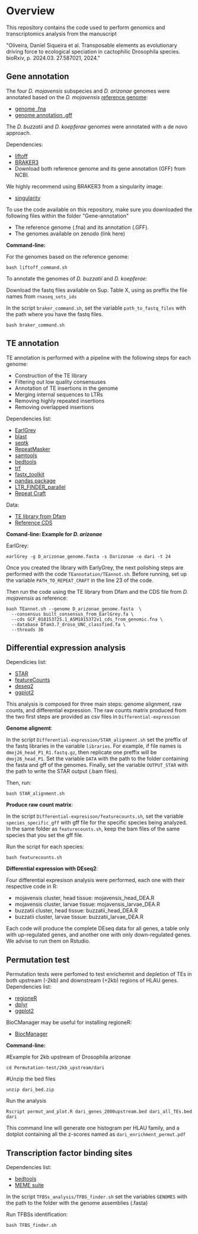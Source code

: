 # Overview
This repository contains the code used to perform genomics and transcriptomics analysis from the manuscript 

"Oliveira, Daniel Siqueira et al. Transposable elements as evolutionary driving force to ecological speciation in cactophilic Drosophila species. bioRxiv, p. 2024.03. 27.587021, 2024."

## Gene annotation

The four *D. mojavensis* subspecies and *D. arizonae* genomes were annotated based on the *D. mojavensis* [reference genome](https://www.ncbi.nlm.nih.gov/datasets/genome/GCF_018153725.1/):
  - [genome .fna](https://ftp.ncbi.nlm.nih.gov/genomes/all/GCF/018/153/725/GCF_018153725.1_ASM1815372v1/GCF_018153725.1_ASM1815372v1_genomic.fna.gz)
  - [genome annotation .gff](https://ftp.ncbi.nlm.nih.gov/genomes/all/GCF/018/153/725/GCF_018153725.1_ASM1815372v1/GCF_018153725.1_ASM1815372v1_genomic.gff.gz)
  
The *D. buzzatii* and *D. koepferae* genomes were annotated with a de novo approach.

Dependencies:
  - [liftoff](https://github.com/agshumate/Liftoff)
  - [BRAKER3](https://github.com/Gaius-Augustus/BRAKER)
  - Download both reference genome and its gene annotation (GFF) from NCBI.

We highly recommend using BRAKER3 from a singularity image:
  - [singularity](https://docs.sylabs.io/guides/3.0/user-guide/installation.html)


To use the code available on this repository, make sure you downloaded the following files within the folder "Gene-annotation"
  - The reference genome (.fna) and its annotation (.GFF).
  - The genomes available on zenodo (link here)

**Command-line:**

For the genomes based on the reference genome:

```
bash liftoff_command.sh
```

To annotate the genomes of *D. buzzatii* and *D. koepferae*:

Download the fastq files available on Sup. Table X, using as preffix the file names from `rnaseq_sets_ids`

In the script `braker_command.sh`, set the variable `path_to_fastq_files` with the path where you have the fastq files.

```
bash braker_command.sh
```

## TE annotation

TE annotation is performed with a pipeline with the following steps for each genome:
  - Construction of the TE library
  - Filtering out low quality consensuses
  - Annotation of TE insertions in the genome
  - Merging internal sequences to LTRs
  - Removing highly repeated insertions 
  - Removing overlapped insertions

Dependencies list:
  - [EarlGrey](https://github.com/TobyBaril/EarlGrey/releases/tag/v2.2)
  - [blast](https://ftp.ncbi.nlm.nih.gov/blast/executables/blast+/LATEST/)
  - [seqtk](https://github.com/lh3/seqtk)
  - [RepeatMasker](https://www.repeatmasker.org/RepeatMasker/)
  - [samtools](http://www.htslib.org/download/)
  - [bedtools](https://bedtools.readthedocs.io/en/latest/content/installation.html)
  - [trf](https://tandem.bu.edu/trf/trf.html)
  - [fastx_toolkit](https://github.com/agordon/fastx_toolkit/tree/master)
  - [pandas package](https://pandas.pydata.org/docs/getting_started/install.html)
  - [LTR_FINDER_parallel](https://github.com/oushujun/LTR_FINDER_parallel)
  - [Repeat Craft](https://github.com/niccw/repeatcraftp)

Data:
  - [TE library from Dfam](https://zenodo.org/api/records/13117512/draft/files/Dfam3.7_droso_49kclassified.fa.zip/content)
  - [Reference CDS](https://ftp.ncbi.nlm.nih.gov/genomes/all/GCF/018/153/725/GCF_018153725.1_ASM1815372v1/GCF_018153725.1_ASM1815372v1_cds_from_genomic.fna.gz)

**Comand-line: Example for *D. arizonae***

EarlGrey:

```
earlGrey -g D_arizonae_genome.fasta -s Darizonae -o dari -t 24
```

Once you created the library with EarlyGrey, the next polishing steps are performed with the code `TEannotation/TEannot.sh`. Before running, set up the variable `PATH_TO_REPEAT_CRAFT` in the line 23 of the code.

Then run the code using the TE library from Dfam and the CDS file from *D. mojavensis* as reference:



```
bash TEannot.sh --genome D_arizonae_genome.fasta  \
  --consensus built_consensus_from_EarlGrey.fa \
  --cds GCF_018153725.1_ASM1815372v1_cds_from_genomic.fna \
  --database Dfam3.7_droso_UNC_classfied.fa \
  --threads 30
```





## Differential expression analysis

Dependicies list:
  - [STAR](https://github.com/alexdobin/STAR)
  - [featureCounts](https://subread.sourceforge.net/featureCounts.html)
  - [deseq2](https://bioconductor.org/packages/release/bioc/html/DESeq2.html)
  - [ggplot2](https://ggplot2.tidyverse.org)

This analysis is composed for three main steps: genome alignment, raw counts, and differential expression. The raw counts matrix produced from the two first steps are provided as csv files in `Differential-expression`


**Genome alignemt**:

In the script `Differential-expression/STAR_alignment.sh` set the preffix of the fastq libraries in the variable `libraries`. For example, if file names is `dmoj26_head_P1_R1.fastq.gz`, then replicate one preffix will be `dmoj26_head_P1`.
Set the variable `DATA` with the path to the folder containing the fasta and gff of the genomes. Finally, set the variable `OUTPUT_STAR` with the path to write the STAR output (.bam files).

Then, run:

```
bash STAR_alignment.sh
```

**Produce raw count matrix**:

In the script `Differential-expresison/featurecounts.sh`, set the variable `species_specific_gff` with gff file for the specific species being analyzed. In the same folder as `featurecounts.sh`, keep the bam files of the same species that you set the gff file.

Run the script for each species:

```
bash featurecounts.sh
```

**Differential expression with DEseq2**:

Four differential expresison analysis were performed, each one with their respective code in R:
  - mojavensis cluster, head tissue: mojavensis_head_DEA.R
  - mojavensis cluster, larvae tissue: mojavensis_larvae_DEA.R
  - buzzatii cluster, head tissue: buzzatii_head_DEA.R
  - buzzatii cluster, larvae tissue: buzzatii_larvae_DEA.R

Each code will produce the complete DEseq data for all genes, a table only with up-regulated genes, and another one with only down-regulated genes. We advise to run them on Rstudio.



## Permutation test

Permutation tests were perfomed to test enrichemnt and depletion of TEs in both upstream (-2kb) and downstream (+2kb) regions of HLAU genes. 
Dependencies list:
  - [regioneR](https://bioconductor.org/packages/release/bioc/html/regioneR.html)
  - [dplyr](https://dplyr.tidyverse.org)
  - [ggplot2](https://ggplot2.tidyverse.org)

BioCManager may be useful for installing regioneR:
- [BiocManager](https://bioconductor.org/install/)

**Command-line:**

#Example for 2kb upstream of Drosophila arizonae
```
cd Permutation-test/2kb_upstream/dari
```

#Unzip the bed files
```
unzip dari_bed.zip
```

Run the analysis
```
Rscript permut_and_plot.R dari_genes_2000upstream.bed dari_all_TEs.bed dari
```

This command line will generate one histogram per HLAU family, and a dotplot containing all the z-scores named as `dari_enrichment_permut.pdf`


## Transcription factor binding sites

Dependencies list:
  - [bedtools](https://github.com/arq5x/bedtools2)
  - [MEME suite](https://meme-suite.org/meme/doc/download.html)

In the script `TFBSs_analysis/TFBS_finder.sh` set the variables `GENOMES` with the path to the folder with the genome assemblies (.fasta)

Run TFBSs identification:
```
bash TFBS_finder.sh
```

